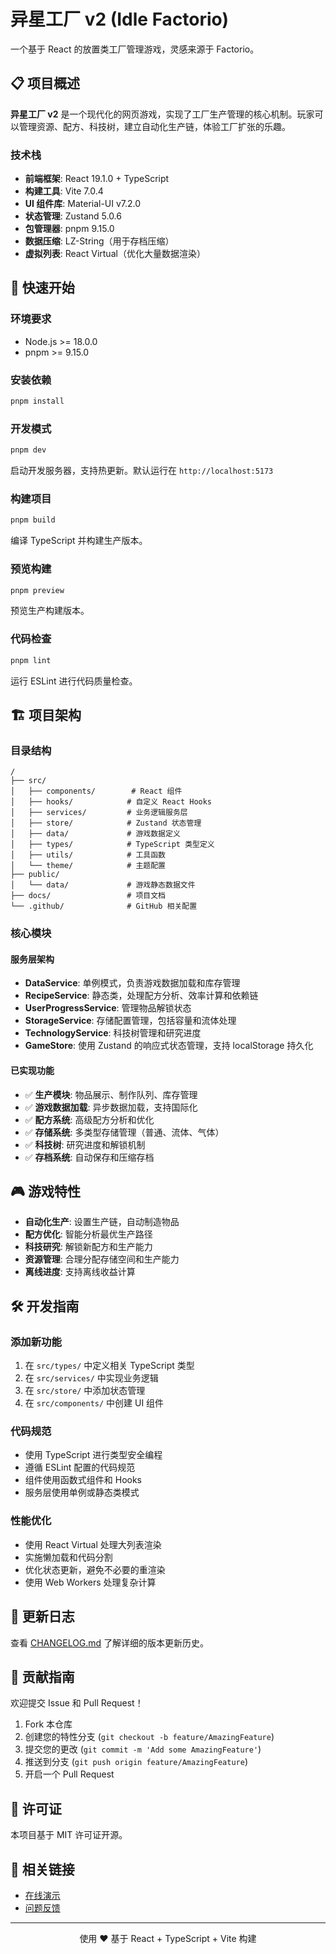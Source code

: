 # 异星工厂 v2 (Idle Factorio)

一个基于 React 的放置类工厂管理游戏，灵感来源于 Factorio。

## 📋 项目概述

**异星工厂 v2** 是一个现代化的网页游戏，实现了工厂生产管理的核心机制。玩家可以管理资源、配方、科技树，建立自动化生产链，体验工厂扩张的乐趣。

### 技术栈

- **前端框架**: React 19.1.0 + TypeScript
- **构建工具**: Vite 7.0.4
- **UI 组件库**: Material-UI v7.2.0
- **状态管理**: Zustand 5.0.6
- **包管理器**: pnpm 9.15.0
- **数据压缩**: LZ-String（用于存档压缩）
- **虚拟列表**: React Virtual（优化大量数据渲染）

## 🚀 快速开始

### 环境要求

- Node.js >= 18.0.0
- pnpm >= 9.15.0

### 安装依赖

```bash
pnpm install
```

### 开发模式

```bash
pnpm dev
```

启动开发服务器，支持热更新。默认运行在 `http://localhost:5173`

### 构建项目

```bash
pnpm build
```

编译 TypeScript 并构建生产版本。

### 预览构建

```bash
pnpm preview
```

预览生产构建版本。

### 代码检查

```bash
pnpm lint
```

运行 ESLint 进行代码质量检查。

## 🏗️ 项目架构

### 目录结构

```
/
├── src/
│   ├── components/        # React 组件
│   ├── hooks/            # 自定义 React Hooks
│   ├── services/         # 业务逻辑服务层
│   ├── store/            # Zustand 状态管理
│   ├── data/             # 游戏数据定义
│   ├── types/            # TypeScript 类型定义
│   ├── utils/            # 工具函数
│   └── theme/            # 主题配置
├── public/
│   └── data/             # 游戏静态数据文件
├── docs/                 # 项目文档
└── .github/              # GitHub 相关配置
```

### 核心模块

#### 服务层架构

- **DataService**: 单例模式，负责游戏数据加载和库存管理
- **RecipeService**: 静态类，处理配方分析、效率计算和依赖链
- **UserProgressService**: 管理物品解锁状态
- **StorageService**: 存储配置管理，包括容量和流体处理
- **TechnologyService**: 科技树管理和研究进度
- **GameStore**: 使用 Zustand 的响应式状态管理，支持 localStorage 持久化

#### 已实现功能

- ✅ **生产模块**: 物品展示、制作队列、库存管理
- ✅ **游戏数据加载**: 异步数据加载，支持国际化
- ✅ **配方系统**: 高级配方分析和优化
- ✅ **存储系统**: 多类型存储管理（普通、流体、气体）
- ✅ **科技树**: 研究进度和解锁机制
- ✅ **存档系统**: 自动保存和压缩存档

## 🎮 游戏特性

- **自动化生产**: 设置生产链，自动制造物品
- **配方优化**: 智能分析最优生产路径
- **科技研究**: 解锁新配方和生产能力
- **资源管理**: 合理分配存储空间和生产能力
- **离线进度**: 支持离线收益计算

## 🛠️ 开发指南

### 添加新功能

1. 在 `src/types/` 中定义相关 TypeScript 类型
2. 在 `src/services/` 中实现业务逻辑
3. 在 `src/store/` 中添加状态管理
4. 在 `src/components/` 中创建 UI 组件

### 代码规范

- 使用 TypeScript 进行类型安全编程
- 遵循 ESLint 配置的代码规范
- 组件使用函数式组件和 Hooks
- 服务层使用单例或静态类模式

### 性能优化

- 使用 React Virtual 处理大列表渲染
- 实施懒加载和代码分割
- 优化状态更新，避免不必要的重渲染
- 使用 Web Workers 处理复杂计算

## 📝 更新日志

查看 [CHANGELOG.md](./CHANGELOG.md) 了解详细的版本更新历史。

## 🤝 贡献指南

欢迎提交 Issue 和 Pull Request！

1. Fork 本仓库
2. 创建您的特性分支 (`git checkout -b feature/AmazingFeature`)
3. 提交您的更改 (`git commit -m 'Add some AmazingFeature'`)
4. 推送到分支 (`git push origin feature/AmazingFeature`)
5. 开启一个 Pull Request

## 📄 许可证

本项目基于 MIT 许可证开源。

## 🔗 相关链接

- [在线演示](https://emeiziying.github.io/Idle-Factorio/)
- [问题反馈](https://github.com/emeiziying/Idle-Factorio/issues)

---

<p align="center">使用 ❤️ 基于 React + TypeScript + Vite 构建</p>
